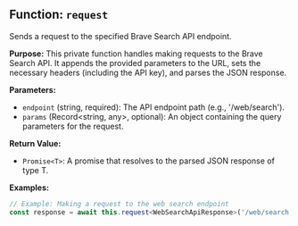## Function: `request`

Sends a request to the specified Brave Search API endpoint.

**Purpose:**
This private function handles making requests to the Brave Search API. It appends the provided parameters to the URL, sets the necessary headers (including the API key), and parses the JSON response.

**Parameters:**

* `endpoint` (string, required): The API endpoint path (e.g., '/web/search').
* `params` (Record<string, any>, optional): An object containing the query parameters for the request.

**Return Value:**

* `Promise<T>`: A promise that resolves to the parsed JSON response of type T.

**Examples:**

```typescript
// Example: Making a request to the web search endpoint
const response = await this.request<WebSearchApiResponse>('/web/search', { q: 'test' });
```